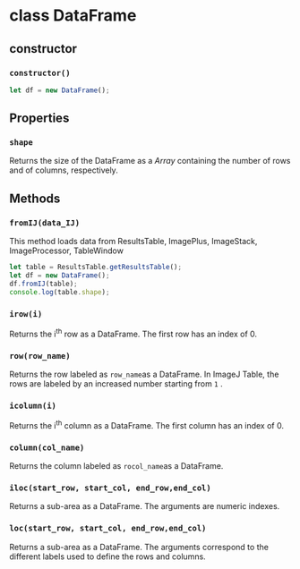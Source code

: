 # class DataFrame
## constructor 
### `constructor()`
```javascript
let df = new DataFrame();
```
## Properties

###  `shape`
Returns the size of the DataFrame as a _Array_ containing the number of rows and of columns, respectively.

## Methods
###  `fromIJ(data_IJ)`
This method loads data from ResultsTable, ImagePlus, ImageStack, ImageProcessor, TableWindow

```javascript
let table = ResultsTable.getResultsTable();
let df = new DataFrame();
df.fromIJ(table);
console.log(table.shape);
```


###  `irow(i)`
Returns the i<sup>th</sup> row as a DataFrame. The first row has an index of 0.

###  `row(row_name)`
Returns the row labeled as `row_name`as a DataFrame. In ImageJ Table, the rows are labeled by an increased number starting from `1` .
###  `icolumn(i)`
Returns the i<sup>th</sup> column as a DataFrame. The first column has an index of 0.

###  `column(col_name)`
Returns the column labeled as `rocol_name`as a DataFrame.

### `iloc(start_row, start_col, end_row,end_col)`
Returns a sub-area as a DataFrame. The arguments are numeric indexes.

### `loc(start_row, start_col, end_row,end_col)`
Returns a sub-area as a DataFrame. The arguments correspond to the different labels used to define the rows and columns.



